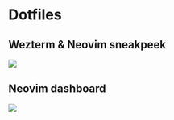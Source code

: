 # Dotfiles

## Wezterm & Neovim sneakpeek
![]("./images/wez-nvim.png")
## Neovim dashboard
![]("./images/dashboard.png")
